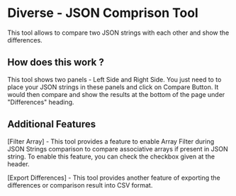 # Diverse - JSON Comprison Tool

This tool allows to compare two JSON strings with each other and show the differences.

## How does this work ?

This tool shows two panels - Left Side and Right Side. You just need to to place your JSON strings in these panels and click on Compare Button. It would then compare and show the results at the bottom of the page under "Differences" heading.

## Additional Features

[Filter Array] - This tool provides a feature to enable Array Filter during JSON Strings comparison to compare associative arrays if present in JSON string. To enable this feature, you can check the checkbox given at the header.

[Export Differences] - This tool provides another feature of exporting the differences or comparison result into CSV format.
